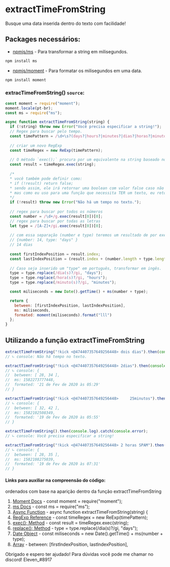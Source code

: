 # extractTimeFromString
Busque uma data inserida dentro do texto com facilidade!

## Packages necessários:
- [npmjs/ms](https://www.npmjs.com/package/ms) - Para transformar a string em milisegundos.
```javascript
npm install ms
```
- [npmjs/moment](https://www.npmjs.com/package/moment) - Para formatar os milisegundos em uma data.
```javascript
npm install moment
```

### extracTimeFromString() `source`:
```javascript
const moment = require("moment");
moment.locale(pt-br);
const ms = require("ms");

async function extractTimeFromString(string) {
  if (!string) throw new Error("Você precisa especificar a string!");
  // Regex para buscar pelo tempo.
  const timePattern = /\d+\s?(days?|hours?|minutes?|dias?|horas?|minutos?|d|h|m)/gi;
  
  // criar um novo RegExp
  const timeRegex = new ReExp(timePattern);
  
  // O método `exec();` procura por um equivalente na string baseado no regex. 
  const result = timeRegex.exec(string);
  
  /* 
  * você também pode definir como:
  * if (!result) return false;
  * sendo assim, ele irá retornar uma boolean com valor false caso não encontre um tempo no texto.
  * mas como eu uso para uma função que necessita TER um texto, eu retorno um erro.
  */
  if (!result) throw new Error("Não há um tempo no texto.");
  
  // regex para buscar por todos os números
  const number = /\d+/g.exec(result[0])[0];
  // regex para buscar por todas as letras
  let type = /[A-Z]+/gi.exec(result[0])[0];
  
  // com essa separação (number e type) teremos um resultado de por exemplo:
  // {number: 14, type: "days" } 
  // 14 dias
  
  const firstIndexPosition = result.index;  
  const lastIndexPosition = (result.index + (number.length + type.length + 1)) 
  
  // Caso seja inserido um "type" em português, transformar em ingês.
  type = type.replace(/dia(s)?/gi, "days");
  type = type.replace(/hora(s)?/gi, "hours");
  type = type.replace(/minuto(s)?/gi, "minutes");

  const miliseconds = new Date().getTime() + ms(number + type);

  return {
    between: [firstIndexPosition, lastIndexPosition],
    ms: miliseconds,
    formated: moment(miliseconds).format("lll")
  }; 
}
```
## Utilizando a função extractTimeFromString
```javascript
extractTimeFromString("!kick <@474407357649256448> dois dias").then(console.log).catch(err => console.log(err.message))
// ∟ console: Não há tempo no texto.

extractTimeFromString("!kick <@474407357649256448> 2dias").then(console.log).catch(err => console.log(err.message))
// ∟ console: {
//  between: [ 28, 34 ],
//  ms: 1582273777448,
//  formated: '21 de Fev de 2020 às 05:29'
// }

extractTimeFromString("!kick <@474407357649256448>     25minutos").then(console.log).catch(err => console.log(err.message))
// ∟ console: {
//  between: [ 32, 42 ],
//  ms: 1582102508349,
//  formated: '19 de Fev de 2020 às 05:55'
// }

extractTimeFromString().then(console.log).catch(console.error);
// ∟ console: Você precisa especificar a string!

extractTimeFromString("!kick <@474407357649256448> 2 horas SPAM").then(console.log).catch(err => console.log(err.message));
// ∟ console: {
//  between: [ 28, 35 ],
//  ms: 1582108275039,
//  formated: '19 de Fev de 2020 às 07:31'
// }
```

#### Links para auxiliar na compreensão do código:
ordenados com base na aparição dentro da função extractTimeFromString

1. [Moment Docs](https://momentjs.com/docs/) - const moment = require("moment");
2. [ms Docs](https://www.npmjs.com/package/ms) - const ms = require("ms");
3. [Async Function](https://developer.mozilla.org/pt-BR/docs/Web/JavaScript/Reference/Statements/funcoes_assincronas) - async function extractTimeFromString(string) {
4. [RegExp Reference](https://www.w3schools.com/jsref/jsref_obj_regexp.asp) - const timeRegex = new ReExp(timePattern);
5. [exec(); Method](https://www.w3schools.com/jsref/jsref_regexp_exec.asp) - const result = timeRegex.exec(string);
6. [replace(); Method](https://www.w3schools.com/jsref/jsref_replace.asp) - type = type.replace(/dia(s)?/gi, "days");
7. [Date Object](https://www.w3schools.com/js/js_dates.asp) - const miliseconds = new Date().getTime() + ms(number + type);
8. [Array](https://www.w3schools.com/js/js_arrays.asp) - between: [firstIndexPosition, lastIndexPosition],

Obrigado e espero ter ajudado!
Para dúvidas você pode me chamar no discord! Eleven_#8917
